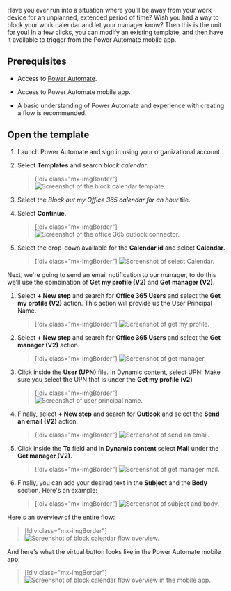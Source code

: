 Have you ever run into a situation where you'll be away from your work device for an unplanned, extended period of time? Wish you had a way to block your work calendar and let your manager know? Then this is the unit for you! In a few clicks, you can modify an existing template, and then have it available to trigger from the Power Automate mobile app.

## Prerequisites

- Access to [Power Automate](https://flow.microsoft.com/?azure-portal=true).

- Access to Power Automate mobile app.

- A basic understanding of Power Automate and experience with creating a flow is recommended.

## Open the template

1. Launch Power Automate and sign in using your organizational account.

1. Select **Templates** and search *block calendar*.

    > [!div class="mx-imgBorder"]
    > ![Screenshot of the block calendar template.](../media/block-calendar-template.png)

1. Select the *Block out my Office 365 calendar for an hour* tile.

1. Select **Continue**.

    > [!div class="mx-imgBorder"]
    > ![Screenshot of the office 365 outlook connector.](../media/office-365-outlook-connector.png)

1. Select the drop-down available for the **Calendar id** and select **Calendar**.

    > [!div class="mx-imgBorder"]
    > ![Screenshot of select Calendar.](../media/select-calendar.png)

Next, we're going to send an email notification to our manager, to do this we'll use the combination of **Get my profile (V2)** and **Get manager (V2)**.

1. Select **+ New step** and search for **Office 365 Users** and select the **Get my profile (V2)** action. This action will provide us the User Principal Name.

    > [!div class="mx-imgBorder"]
    > ![Screenshot of get my profile.](../media/get-my-profile.png)

1. Select **+ New step** and search for **Office 365 Users** and select the **Get manager (V2)** action.

    > [!div class="mx-imgBorder"]
    > ![Screenshot of get manager.](../media/get-manager.png)

1. Click inside the **User (UPN)** file. In Dynamic content, select UPN. Make sure you select the UPN that is under the **Get my profile (v2)**

    > [!div class="mx-imgBorder"]
    > ![Screenshot of user principal name.](../media/user-principal-name.png)

1. Finally, select **+ New step** and search for **Outlook** and select the **Send an email (V2)** action.

    > [!div class="mx-imgBorder"]
    > ![Screenshot of send an email.](../media/send-an-email.png)

1. Click inside the **To** field and in **Dynamic content** select **Mail** under the **Get manager (V2)**.

    > [!div class="mx-imgBorder"]
    > ![Screenshot of get manager mail.](../media/get-manager-mail.png)

1. Finally, you can add your desired text in the **Subject** and the **Body** section. Here's an example:

    > [!div class="mx-imgBorder"]
    > ![Screenshot of subject and body.](../media/email-subject-body.png)

Here's an overview of the entire flow:

> [!div class="mx-imgBorder"]
> ![Screenshot of block calendar flow overview.](../media/block-calendar-flow-overview.png)

And here's what the virtual button looks like in the Power Automate mobile app:

> [!div class="mx-imgBorder"]
> ![Screenshot of block calendar flow overview in the mobile app.](../media/button-mobile-device.png)
